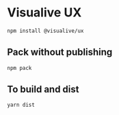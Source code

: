 # Visualive UX

```bash
npm install @visualive/ux
```

## Pack without publishing

```bash
npm pack
```

## To build and dist

```bash
yarn dist
```
